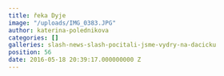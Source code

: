 ```yaml
---
title: řeka Dyje
image: "/uploads/IMG_0383.JPG"
author: katerina-polednikova
categories: []
galleries: slash-news-slash-pocitali-jsme-vydry-na-dacicku
position: 56
date: 2016-05-18 20:39:17.000000000 Z
---
```

